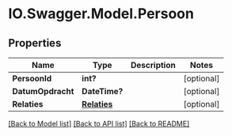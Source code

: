 # IO.Swagger.Model.Persoon
## Properties

Name | Type | Description | Notes
------------ | ------------- | ------------- | -------------
**PersoonId** | **int?** |  | [optional] 
**DatumOpdracht** | **DateTime?** |  | [optional] 
**Relaties** | [**Relaties**](Relaties.md) |  | [optional] 

[[Back to Model list]](../README.md#documentation-for-models) [[Back to API list]](../README.md#documentation-for-api-endpoints) [[Back to README]](../README.md)

